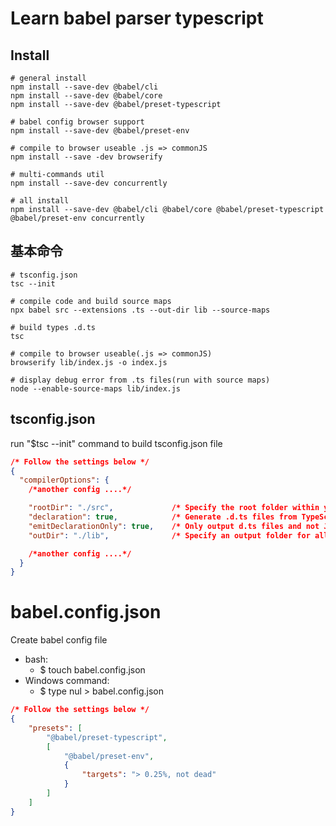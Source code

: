 # Learn babel parser typescript

## Install
```shell
# general install
npm install --save-dev @babel/cli
npm install --save-dev @babel/core
npm install --save-dev @babel/preset-typescript

# babel config browser support
npm install --save-dev @babel/preset-env

# compile to browser useable .js => commonJS
npm install --save -dev browserify

# multi-commands util
npm install --save-dev concurrently

# all install
npm install --save-dev @babel/cli @babel/core @babel/preset-typescript @babel/preset-env concurrently
```

## 基本命令
```shell
# tsconfig.json
tsc --init
  
# compile code and build source maps
npx babel src --extensions .ts --out-dir lib --source-maps

# build types .d.ts
tsc 

# compile to browser useable(.js => commonJS)
browserify lib/index.js -o index.js

# display debug error from .ts files(run with source maps)
node --enable-source-maps lib/index.js

```

## tsconfig.json
run "$tsc --init" command to build tsconfig.json file   
```json
/* Follow the settings below */
{
  "compilerOptions": {
    /*another config ....*/

    "rootDir": "./src",             /* Specify the root folder within your source files. */
    "declaration": true,            /* Generate .d.ts files from TypeScript and JavaScript files in your project. */
    "emitDeclarationOnly": true,    /* Only output d.ts files and not JavaScript files. */
    "outDir": "./lib",              /* Specify an output folder for all emitted files. */

    /*another config ....*/
  }
}
```

# babel.config.json
Create babel config file
- bash: 
  - $ touch babel.config.json
- Windows command: 
  - $ type nul > babel.config.json

```json
/* Follow the settings below */
{
    "presets": [
        "@babel/preset-typescript",
        [
            "@babel/preset-env",
            {
                "targets": "> 0.25%, not dead"
            }
        ]
    ]
}
```